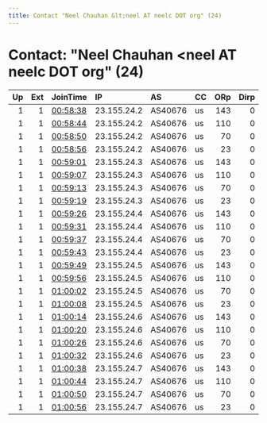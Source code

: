 ```yaml
---
title: Contact "Neel Chauhan &lt;neel AT neelc DOT org" (24)
---
```


# Contact: "Neel Chauhan &lt;neel AT neelc DOT org" (24)

|   Up |   Ext | JoinTime                                                                                              | IP          | AS      | CC   |   ORp |   Dirp | OS    | Version   | Nickname   |   eFamMembers |
|-----:|------:|:------------------------------------------------------------------------------------------------------|:------------|:--------|:-----|------:|-------:|:------|:----------|:-----------|--------------:|
|    1 |     1 | [00:58:38](https://nusenu.github.io/OrNetStats/w/relay/C4CCF8C235695A30035A8125ECE007B521394C07.html) | 23.155.24.2 | AS40676 | us   |   143 |      0 | Linux | 0.4.7.13  | OnionPS1   |            28 |
|    1 |     1 | [00:58:44](https://nusenu.github.io/OrNetStats/w/relay/981D406945FAA29856CB4C0EE321C1B38AEB56EF.html) | 23.155.24.2 | AS40676 | us   |   110 |      0 | Linux | 0.4.7.13  | OnionPS2   |            28 |
|    1 |     1 | [00:58:50](https://nusenu.github.io/OrNetStats/w/relay/9C954B8DB0C8BCC4446D49B2ABBAB59B584178EF.html) | 23.155.24.2 | AS40676 | us   |    70 |      0 | Linux | 0.4.7.13  | OnionPS3   |            28 |
|    1 |     1 | [00:58:56](https://nusenu.github.io/OrNetStats/w/relay/22AE701D9740661F64E4C8FE8D19CFD38D349202.html) | 23.155.24.2 | AS40676 | us   |    23 |      0 | Linux | 0.4.7.13  | OnionPS4   |            28 |
|    1 |     1 | [00:59:01](https://nusenu.github.io/OrNetStats/w/relay/E8B186C9B6D4D033B7BDC364A2CD6DE34A40ABD6.html) | 23.155.24.3 | AS40676 | us   |   143 |      0 | Linux | 0.4.7.13  | OnionPS5   |            28 |
|    1 |     1 | [00:59:07](https://nusenu.github.io/OrNetStats/w/relay/A259941BD2E86302E46AB07B09480DA45716D224.html) | 23.155.24.3 | AS40676 | us   |   110 |      0 | Linux | 0.4.7.13  | OnionPS6   |            28 |
|    1 |     1 | [00:59:13](https://nusenu.github.io/OrNetStats/w/relay/56B278FFE6699A4CCE20870A6393FED31CC3BCBA.html) | 23.155.24.3 | AS40676 | us   |    70 |      0 | Linux | 0.4.7.13  | OnionPS7   |            28 |
|    1 |     1 | [00:59:19](https://nusenu.github.io/OrNetStats/w/relay/65DE820FD4DA7A2F6EF2990D267315C7B4F55CED.html) | 23.155.24.3 | AS40676 | us   |    23 |      0 | Linux | 0.4.7.13  | OnionPS8   |            28 |
|    1 |     1 | [00:59:26](https://nusenu.github.io/OrNetStats/w/relay/80A493171F6EFD126A0E0CE5100EA2C6F412AD1B.html) | 23.155.24.4 | AS40676 | us   |   143 |      0 | Linux | 0.4.7.13  | OnionPS9   |            28 |
|    1 |     1 | [00:59:31](https://nusenu.github.io/OrNetStats/w/relay/85017491DADD5D39B8B7EFAE0B1CB72519106804.html) | 23.155.24.4 | AS40676 | us   |   110 |      0 | Linux | 0.4.7.13  | OnionPS10  |            28 |
|    1 |     1 | [00:59:37](https://nusenu.github.io/OrNetStats/w/relay/B2BC20B6642EA1CD3A9F8DAB6A4605900DE35638.html) | 23.155.24.4 | AS40676 | us   |    70 |      0 | Linux | 0.4.7.13  | OnionPS11  |            28 |
|    1 |     1 | [00:59:43](https://nusenu.github.io/OrNetStats/w/relay/2C6920D1022EB5F8DF8C0F71DC51C2F3BE982FD9.html) | 23.155.24.4 | AS40676 | us   |    23 |      0 | Linux | 0.4.7.13  | OnionPS12  |            28 |
|    1 |     1 | [00:59:49](https://nusenu.github.io/OrNetStats/w/relay/3C129C537C71F1F0BC8EFA05FE3D7068A6038F63.html) | 23.155.24.5 | AS40676 | us   |   143 |      0 | Linux | 0.4.7.13  | OnionPS13  |            28 |
|    1 |     1 | [00:59:56](https://nusenu.github.io/OrNetStats/w/relay/2C5DFD7958B2F81F1B7E93B50153A92C62BD7F8E.html) | 23.155.24.5 | AS40676 | us   |   110 |      0 | Linux | 0.4.7.13  | OnionPS14  |            28 |
|    1 |     1 | [01:00:02](https://nusenu.github.io/OrNetStats/w/relay/DCC1375E8C02C28CA18F284DF1480BCA5C55286C.html) | 23.155.24.5 | AS40676 | us   |    70 |      0 | Linux | 0.4.7.13  | OnionPS15  |            28 |
|    1 |     1 | [01:00:08](https://nusenu.github.io/OrNetStats/w/relay/DF71925FF5241C6442F3FA4BDE2AE203FACCC457.html) | 23.155.24.5 | AS40676 | us   |    23 |      0 | Linux | 0.4.7.13  | OnionPS16  |            28 |
|    1 |     1 | [01:00:14](https://nusenu.github.io/OrNetStats/w/relay/09A308A13D6EF30FD737D8A396F6B712C28EA61C.html) | 23.155.24.6 | AS40676 | us   |   143 |      0 | Linux | 0.4.7.13  | OnionPS17  |            28 |
|    1 |     1 | [01:00:20](https://nusenu.github.io/OrNetStats/w/relay/9FB95310FBB98FE412E7199C806F1363E2EE2882.html) | 23.155.24.6 | AS40676 | us   |   110 |      0 | Linux | 0.4.7.13  | OnionPS18  |            28 |
|    1 |     1 | [01:00:26](https://nusenu.github.io/OrNetStats/w/relay/BA5C8ADBEC8641B628ED263F4F6354115E4DE9A2.html) | 23.155.24.6 | AS40676 | us   |    70 |      0 | Linux | 0.4.7.13  | OnionPS19  |            28 |
|    1 |     1 | [01:00:32](https://nusenu.github.io/OrNetStats/w/relay/A525410BF80FFBB1F6CE89988455B905C4821C2E.html) | 23.155.24.6 | AS40676 | us   |    23 |      0 | Linux | 0.4.7.13  | OnionPS20  |            28 |
|    1 |     1 | [01:00:38](https://nusenu.github.io/OrNetStats/w/relay/98911566DC054B5BE3A36EBD81CE370423A6EBFF.html) | 23.155.24.7 | AS40676 | us   |   143 |      0 | Linux | 0.4.7.13  | OnionPS21  |            28 |
|    1 |     1 | [01:00:44](https://nusenu.github.io/OrNetStats/w/relay/36ABB2F8AB1C080BAA3921BC1B0E674109BF8706.html) | 23.155.24.7 | AS40676 | us   |   110 |      0 | Linux | 0.4.7.13  | OnionPS22  |            28 |
|    1 |     1 | [01:00:50](https://nusenu.github.io/OrNetStats/w/relay/E3B140819EBF6DEE4EE25504E67A3757EFC9E5B7.html) | 23.155.24.7 | AS40676 | us   |    70 |      0 | Linux | 0.4.7.13  | OnionPS23  |            28 |
|    1 |     1 | [01:00:56](https://nusenu.github.io/OrNetStats/w/relay/1693D7F30503F9F357D9422FA946D17D3386E93D.html) | 23.155.24.7 | AS40676 | us   |    23 |      0 | Linux | 0.4.7.13  | OnionPS24  |            28 |
